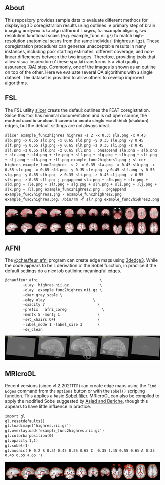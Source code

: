 ## About

This repository provides sample data to evaluate different methods for displaying 3D coregistration results using outlines. A primary step of brain imaging analyses is to align different images, for example aligning low resolution functional scans  (e.g. example_func.nii.gz) to match high-resolution anatomical scans from the same individual (highres.nii.gz). These coregistration procedures can generate unacceptable results in many instances, including poor starting estimates, different coverage, and non-linear differences between the two images. Therefore, providing tools that allow visual inspection of these spatial transforms is a vital quality assurance (QA) step. Commonly, one of the images is shown as an outline on top of the other. Here we evaluate several QA algorithms with a single dataset. The dataset is provided to allow others to develop improved algorithms.

## FSL

The FSL utility [slicer](https://fsl.fmrib.ox.ac.uk/fsl/fslwiki/Miscvis) creats the default outlines the FEAT coregistration. Since this tool has minimal documentation and is not open source, the method used is unclear. It seems to create single voxel thick (skeleton) edges, but the default settings are not always ideal.

```
slicer example_func2highres highres -s 2 -x 0.35 sla.png -x 0.45 slb.png -x 0.55 slc.png -x 0.65 sld.png -y 0.35 sle.png -y 0.45 slf.png -y 0.55 slg.png -y 0.65 slh.png -z 0.35 sli.png -z 0.45 slj.png -z 0.55 slk.png -z 0.65 sll.png ; pngappend sla.png + slb.png + slc.png + sld.png + sle.png + slf.png + slg.png + slh.png + sli.png + slj.png + slk.png + sll.png example_func2highres1.png ; slicer highres example_func2highres -s 2 -x 0.35 sla.png -x 0.45 slb.png -x 0.55 slc.png -x 0.65 sld.png -y 0.35 sle.png -y 0.45 slf.png -y 0.55 slg.png -y 0.65 slh.png -z 0.35 sli.png -z 0.45 slj.png -z 0.55 slk.png -z 0.65 sll.png ; pngappend sla.png + slb.png + slc.png + sld.png + sle.png + slf.png + slg.png + slh.png + sli.png + slj.png + slk.png + sll.png example_func2highres2.png ; pngappend example_func2highres1.png - example_func2highres2.png example_func2highres.png; /bin/rm -f sl?.png example_func2highres2.png
```

![FSL](example_func2highres.png)

## AFNI

The [@chauffeur_afni](https://afni.nimh.nih.gov/pub/dist/doc/program_help/@chauffeur_afni.html) program can create edge maps using [3dedge3](https://afni.nimh.nih.gov/pub/dist/doc/htmldoc/programs/3dedge3_sphx.html). While the code appears to be a derivation of the Sobel function, in practice it the default settings do a nice job outlining meaningful edges.
```
@chauffeur_afni                            \
        -ulay  highres.nii.gz              \
        -olay  example_func2highres.nii.gz \
        -cbar gray_scale \
        -edgy_ulay                      \
        -opacity 7                        \
        -prefix   afni_coreg                \
        -montx 5 -monty 1                 \
        -set_xhairs OFF                   \
        -label_mode 1 -label_size 3       \
        -do_clean     
```

![AFNI](afni_coreg.sag.png)

## MRIcroGL

Recent versions (since v1.2.20211111) can create edge maps using the `Find Edges` command from the `Options` button or with the `sobel()` scripting function. This applies a basic [Sobel filter](https://en.wikipedia.org/wiki/Sobel_operator). MRIcroGL can also be compiled to apply the modified Sobel suggested by [Asjad and Deriche](https://www.researchgate.net/publication/283280465_A_new_approach_for_salt_dome_detection_using_a_3D_multidirectional_edge_detector
), though this appears to have little influence in practice.
```
import gl
gl.resetdefaults()
gl.loadimage('highres.nii.gz')
gl.overlayload('example_func2highres.nii.gz')
gl.colorbarposition(0)
gl.opacity(1,1)
gl.sobel(1)
gl.mosaic('H 0.2 S 0.35 0.45 0.55 0.65 C  0.35 0.45 0.55 0.65 A 0.35 0.45 0.55 0.65 ')
```

![MRIcroGL](MRIcroGL.png)
